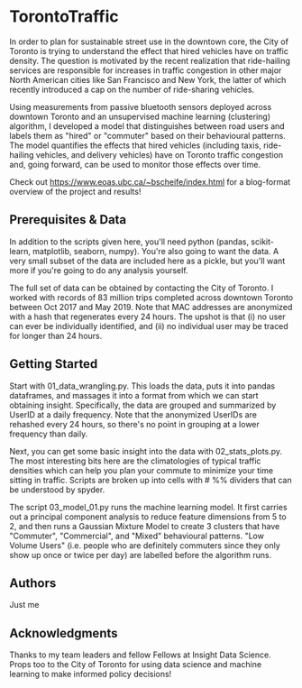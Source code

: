 # TorontoTraffic

In order to plan for sustainable street use in the downtown core, the City of Toronto is trying to understand the effect that hired vehicles have on traffic density. The question is motivated by the recent realization that ride-hailing services are responsible for increases in traffic congestion in other major North American cities like San Francisco and New York, the latter of which recently introduced a cap on the number of ride-sharing vehicles.

Using measurements from passive bluetooth sensors deployed across downtown Toronto and an unsupervised machine learning (clustering) algorithm, I developed a model that distinguishes between road users and labels them as "hired" or "commuter" based on their behavioural patterns. The model quantifies the effects that hired vehicles (including taxis, ride-hailing vehicles, and delivery vehicles) have on Toronto traffic congestion and, going forward, can be used to monitor those effects over time.

Check out https://www.eoas.ubc.ca/~bscheife/index.html for a blog-format overview of the project and results!


## Prerequisites & Data

In addition to the scripts given here, you'll need python (pandas, scikit-learn, matplotlib, seaborn, numpy). You're also going to want the data. A very small subset of the data are included here as a pickle, but you'll want more if you're going to do any analysis yourself. 

The full set of data can be obtained by contacting the City of Toronto. I worked with records of 83 million trips completed across downtown Toronto between Oct 2017 and May 2019. Note that MAC addresses are anonymized with a hash that regenerates every 24 hours. The upshot is that (i) no user can ever be individually identified, and (ii) no individual user may be traced for longer than 24 hours.


## Getting Started

Start with 01_data_wrangling.py. This loads the data, puts it into pandas dataframes, and massages it into a format from which we can start obtaining insight. Specifically, the data are grouped and summarized by UserID at a daily frequency. Note that the anonymized UserIDs are rehashed every 24 hours, so there's no point in grouping at a lower frequency than daily.

Next, you can get some basic insight into the data with 02_stats_plots.py. The most interesting bits here are the climatologies of typical traffic densities which can help you plan your commute to minimize your time sitting in traffic. Scripts are broken up into cells with # %% dividers that can be understood by spyder.

The script 03_model_01.py runs the machine learning model. It first carries out a principal component analysis to reduce feature dimensions from 5 to 2, and then runs a Gaussian Mixture Model to create 3 clusters that have "Commuter", "Commercial", and "Mixed" behavioural patterns. "Low Volume Users" (i.e. people who are definitely commuters since they only show up once or twice per day) are labelled before the algorithm runs.


## Authors

Just me


## Acknowledgments

Thanks to my team leaders and fellow Fellows at Insight Data Science. Props too to the City of Toronto for using data science and machine learning to make informed policy decisions!

